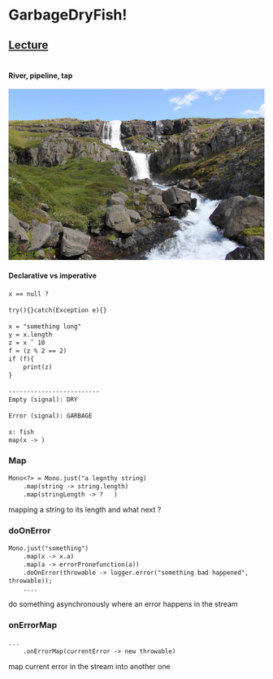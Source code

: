 # GarbageDryFish!
## [Lecture](http://youtube.com/mm7amini/reactiveland/season1/episode1)

#

#### River, pipeline, tap
![bleiksa river iceland](bleiksa-river-waterfall-iceland.jpeg)

#### Declarative vs imperative
    x == null ?
    
    try(){}catch(Exception e){}
     
    x = "something long" 
    y = x.length
    z = x ˆ 10
    f = (z % 2 == 2) 
    if (f){
        print(z) 
    }

    -------------------------
    Empty (signal): DRY
    
    Error (signal): GARBAGE

    x: fish
    map(x -> )

    
### Map
    Mono<?> = Mono.just("a legnthy string)
        .map(string -> string.length)
        .map(stringLength -> ?   )

mapping a string to its length and what next ? 
    
### doOnError
    Mono.just("something")
        .map(x -> x.a)
        .map(a -> errorPronefunction(a))
        .doOnError(throwable -> logger.error("something bad happened", throwable));
        ....

do something asynchronously where an error happens in the stream

### onErrorMap
    ...
        .onErrorMap(currentError -> new throwable)

map current error in the stream into another one 

[//]: # (Stream)
[//]: # (if eles filter empty)
[//]: # (doOnNext, Collection, Flux, filter, recursive <--> while)
[//]: # (functional programming, pure functions, only one thing)

